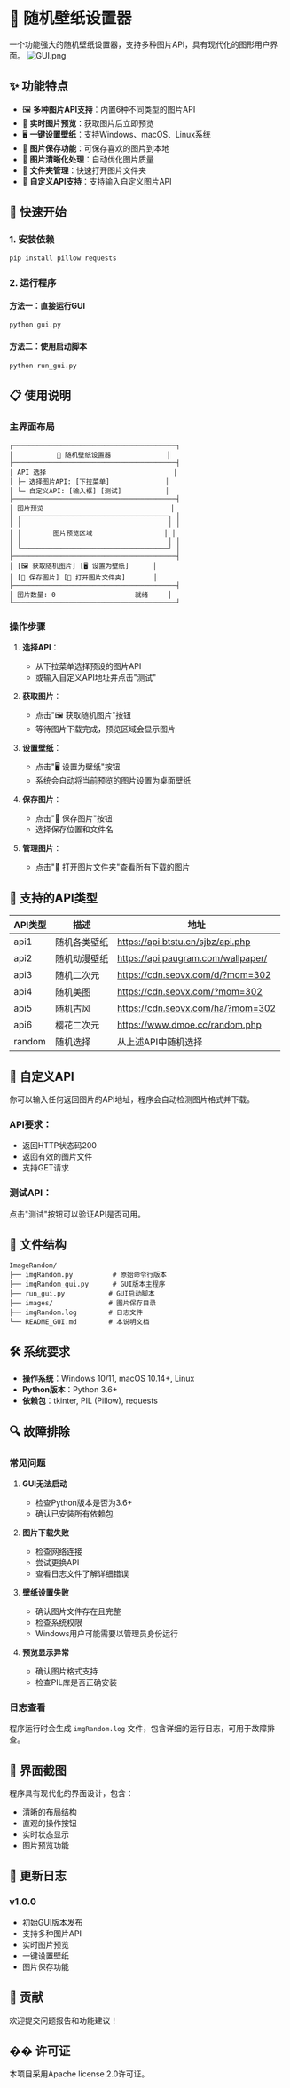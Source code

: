# 🎨 随机壁纸设置器

一个功能强大的随机壁纸设置器，支持多种图片API，具有现代化的图形用户界面。
![GUI.png](GUI.png)
## ✨ 功能特点

- 🖼️ **多种图片API支持**：内置6种不同类型的图片API
- 🎯 **实时图片预览**：获取图片后立即预览
- 🖥️ **一键设置壁纸**：支持Windows、macOS、Linux系统
- 💾 **图片保存功能**：可保存喜欢的图片到本地
- 🎨 **图片清晰化处理**：自动优化图片质量
- 📁 **文件夹管理**：快速打开图片文件夹
- 🔧 **自定义API支持**：支持输入自定义图片API

## 🚀 快速开始

### 1. 安装依赖

```bash
pip install pillow requests
```

### 2. 运行程序

#### 方法一：直接运行GUI
```bash
python gui.py
```

#### 方法二：使用启动脚本
```bash
python run_gui.py
```

## 📋 使用说明

### 主界面布局

```
┌─────────────────────────────────────────┐
│           🎨 随机壁纸设置器              │
├─────────────────────────────────────────┤
│ API 选择                                │
│ ├─ 选择图片API: [下拉菜单]              │
│ └─ 自定义API: [输入框] [测试]           │
├─────────────────────────────────────────┤
│ 图片预览                                │
│ ┌─────────────────────────────────────┐ │
│ │                                     │ │
│ │        图片预览区域                  │ │
│ │                                     │ │
│ └─────────────────────────────────────┘ │
├─────────────────────────────────────────┤
│ [🖼️ 获取随机图片] [🖥️ 设置为壁纸]      │
│ [💾 保存图片] [📁 打开图片文件夹]       │
├─────────────────────────────────────────┤
│ 图片数量: 0                    就绪     │
└─────────────────────────────────────────┘
```

### 操作步骤

1. **选择API**：
   - 从下拉菜单选择预设的图片API
   - 或输入自定义API地址并点击"测试"

2. **获取图片**：
   - 点击"🖼️ 获取随机图片"按钮
   - 等待图片下载完成，预览区域会显示图片

3. **设置壁纸**：
   - 点击"🖥️ 设置为壁纸"按钮
   - 系统会自动将当前预览的图片设置为桌面壁纸

4. **保存图片**：
   - 点击"💾 保存图片"按钮
   - 选择保存位置和文件名

5. **管理图片**：
   - 点击"📁 打开图片文件夹"查看所有下载的图片

## 🎯 支持的API类型

| API类型 | 描述 | 地址 |
|---------|------|------|
| api1 | 随机各类壁纸 | https://api.btstu.cn/sjbz/api.php |
| api2 | 随机动漫壁纸 | https://api.paugram.com/wallpaper/ |
| api3 | 随机二次元 | https://cdn.seovx.com/d/?mom=302 |
| api4 | 随机美图 | https://cdn.seovx.com/?mom=302 |
| api5 | 随机古风 | https://cdn.seovx.com/ha/?mom=302 |
| api6 | 樱花二次元 | https://www.dmoe.cc/random.php |
| random | 随机选择 | 从上述API中随机选择 |

## 🔧 自定义API

你可以输入任何返回图片的API地址，程序会自动检测图片格式并下载。

### API要求：
- 返回HTTP状态码200
- 返回有效的图片文件
- 支持GET请求

### 测试API：
点击"测试"按钮可以验证API是否可用。

## 📁 文件结构

```
ImageRandom/
├── imgRandom.py          # 原始命令行版本
├── imgRandom_gui.py      # GUI版本主程序
├── run_gui.py           # GUI启动脚本
├── images/              # 图片保存目录
├── imgRandom.log        # 日志文件
└── README_GUI.md        # 本说明文档
```

## 🛠️ 系统要求

- **操作系统**：Windows 10/11, macOS 10.14+, Linux
- **Python版本**：Python 3.6+
- **依赖包**：tkinter, PIL (Pillow), requests

## 🔍 故障排除

### 常见问题

1. **GUI无法启动**
   - 检查Python版本是否为3.6+
   - 确认已安装所有依赖包

2. **图片下载失败**
   - 检查网络连接
   - 尝试更换API
   - 查看日志文件了解详细错误

3. **壁纸设置失败**
   - 确认图片文件存在且完整
   - 检查系统权限
   - Windows用户可能需要以管理员身份运行

4. **预览显示异常**
   - 确认图片格式支持
   - 检查PIL库是否正确安装

### 日志查看

程序运行时会生成 `imgRandom.log` 文件，包含详细的运行日志，可用于故障排查。

## 🎨 界面截图

程序具有现代化的界面设计，包含：
- 清晰的布局结构
- 直观的操作按钮
- 实时状态显示
- 图片预览功能

## 📝 更新日志

### v1.0.0
- 初始GUI版本发布
- 支持多种图片API
- 实时图片预览
- 一键设置壁纸
- 图片保存功能

## 🤝 贡献

欢迎提交问题报告和功能建议！

## �� 许可证

本项目采用Apache license 2.0许可证。
